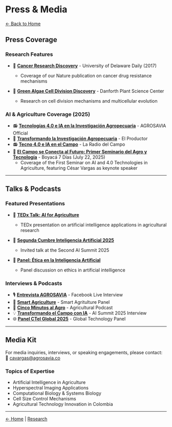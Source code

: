 # Press & Media

[← Back to Home](/)

## Press Coverage

### Research Features

- 📰 [**Cancer Research Discovery**](https://www.udel.edu/udaily/2017/june/nature-random-variations-cancer-drug-resistance/) - University of Delaware Daily (2017)
  - Coverage of our Nature publication on cancer drug resistance mechanisms

- 🦠 [**Green Algae Cell Division Discovery**](https://www.danforthcenter.org/news/new-discovery-on-how-green-algae-count-cell-divisions-illuminates-key-step-needed-for-the-evolution-of-multicellular-life/) - Danforth Plant Science Center
  - Research on cell division mechanisms and multicellular evolution

### AI & Agriculture Coverage (2025)

- 📻 [**Tecnologías 4.0 e IA en la Investigación Agropecuaria**](https://www.agrosavia.co/noticias/tecnologías-4-0-e-inteligencia-artificial-transformando-la-investigación-agropecuaria-en-colombia) - AGROSAVIA Official
- 🌾 [**Transformando la Investigación Agropecuaria**](https://elproductor.com/2025/05/tecnologias-4-0-e-inteligencia-artificial-transformando-la-investigacion-agropecuaria-en-colombia/) - El Productor
- 📻 [**Tecno 4.0 e IA en el Campo**](https://laradiodelcampo.com.co/2025/05/19/tecno-4-0-e-ia-transformando-la-investigacion-agropecuaria/) - La Radio del Campo
- 🌾 [**El Campo se Conecta al Futuro: Primer Seminario del Agro y Tecnología**](https://boyaca7dias.com.co/2025/07/22/el-campo-se-conecta-al-futuro-llega-a-boyaca-el-primer-seminario-del-agro-y-tecnologia/) - Boyacá 7 Días (July 22, 2025)
  - Coverage of the First Seminar on AI and 4.0 Technologies in Agriculture, featuring César Vargas as keynote speaker

---

## Talks & Podcasts

### Featured Presentations

- 🎤 [**TEDx Talk: AI for Agriculture**](https://www.youtube.com/watch?v=ctVui8Z7aJU&t=601s)
  - TEDx presentation on artificial intelligence applications in agricultural research

- 🤖 [**Segunda Cumbre Inteligencia Artificial 2025**](https://www.youtube.com/live/ICp1CzuR4cw?si=3k8in5BS7l1JgP6_&t=11517)
  - Invited talk at the Second AI Summit 2025

- 🎯 [**Panel: Ética en la Inteligencia Artificial**](https://www.youtube.com/watch?v=79zzq2ZZzJo)
  - Panel discussion on ethics in artificial intelligence

### Interviews & Podcasts

- 🎙️ [**Entrevista AGROSAVIA**](https://www.facebook.com/share/v/15hzcyvxKp/?mibextid=wwXIfr) - Facebook Live Interview
- 🌱 [**Smart Agriculture**](https://www.youtube.com/watch?v=ofjz03f1mX0&t=16s) - Smart Agritulture Panel
- 🚜 [**Cinco Minutos al Agro**](https://youtu.be/xQleEqemhow?si=mDYPzswOU71lGDzX) - Agricultural Podcast
- 💡 [**Transformando el Campo con IA**](https://www.agrosavia.co/noticias/transformando-el-campo-colombiano-con-el-poder-de-la-inteligencia-artificial) - AI Summit 2025 Interview
- 🌐 [**Panel CTel Global 2025**](https://www.youtube.com/live/3RLQ2u-fBzU?si=skdShT5GwvPa7Rih&t=1715) - Global Technology Panel

---

## Media Kit

For media inquiries, interviews, or speaking engagements, please contact:  
📧 cavargas@agrosavia.co

### Topics of Expertise
- Artificial Intelligence in Agriculture
- Hyperspectral Imaging Applications
- Computational Biology & Systems Biology
- Cell Size Control Mechanisms
- Agricultural Technology Innovation in Colombia

---

[← Home](/) | [Research](/research)
